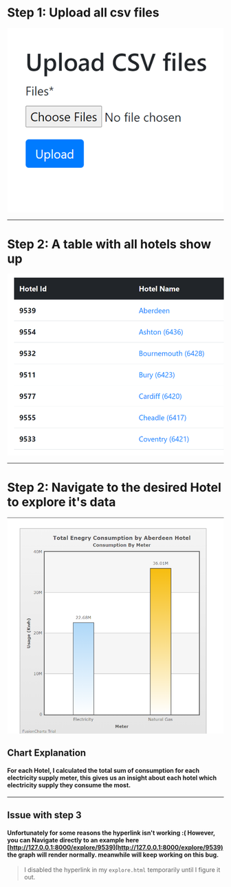 

# Step 1: Upload all csv files


![alt text](https://github.com/AmaniEzz/Hotels-Energy-Consumption-visualizations/blob/main/media/upload.png?raw=true)

---------------

# Step 2: A table with all hotels show up


![alt text](https://github.com/AmaniEzz/Hotels-Energy-Consumption-visualizations/blob/main/media/table.png?raw=true)

----
# Step 2: Navigate to the desired Hotel to explore it's data


![alt text](https://github.com/AmaniEzz/Hotels-Energy-Consumption-visualizations/blob/main/media/chart.png?raw=true)


## Chart Explanation

#### For each Hotel, I calculated the total sum of consumption for each electricity supply meter, this gives us an insight about each hotel which electricity supply they consume the most.


----------

## Issue with step 3



#### Unfortunately for some reasons the hyperlink isn't working :( However, you can Navigate directly to an example here [http://127.0.0.1:8000/explore/9539](http://127.0.0.1:8000/explore/9539) the graph will render normally. meanwhile will keep working on this bug.

> I disabled the hyperlink in my `explore.html` temporarily until I figure it out.
